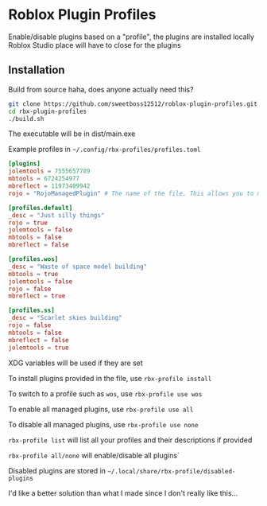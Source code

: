 # Roblox Plugin Profiles
Enable/disable plugins based on a "profile", the plugins are installed locally
Roblox Studio place will have to close for the plugins

## Installation
Build from source haha, does anyone actually need this?

```bash
git clone https://github.com/sweetboss12512/roblox-plugin-profiles.git rbx-plugin-profiles
cd rbx-plugin-profiles
./build.sh
```
The executable will be in dist/main.exe

Example profiles in `~/.config/rbx-profiles/profiles.toml`
```toml
[plugins]
jolemtools = 7555657789
mbtools = 6724254977
mbreflect = 11973409942
rojo = "RojoManagedPlugin" # The name of the file. This allows you to manage these plugins if they weren't installed from the asset ID. It assumes it's an rbxm, currently

[profiles.default]
_desc = "Just silly things"
rojo = true
jolemtools = false
mbtools = false
mbreflect = false

[profiles.wos]
_desc = "Waste of space model building"
mbtools = true
jolemtools = false
rojo = false
mbreflect = true

[profiles.ss]
_desc = "Scarlet skies building"
rojo = false
mbtools = false
mbreflect = false
jolemtools = true
```
XDG variables will be used if they are set

To install plugins provided in the file, use `rbx-profile install`

To switch to a profile such as `wos`, use `rbx-profile use wos`

To enable all managed plugins, use `rbx-profile use all`

To disable all managed plugins, use `rbx-profile use none`

`rbx-profile list` will list all your profiles and their descriptions if provided

`rbx-profile all/none` will enable/disable all plugins`

Disabled plugins are stored in `~/.local/share/rbx-profile/disabled-plugins`

I'd like a better solution than what I made since I don't really like this...

